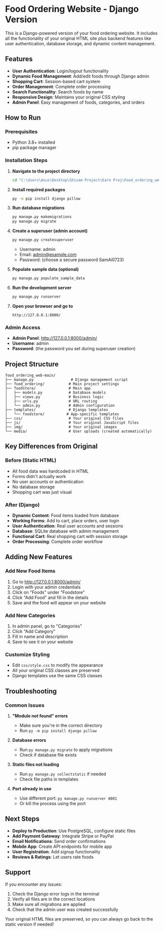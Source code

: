 # Food Ordering Website - Django Version

This is a Django-powered version of your food ordering website. It includes all the functionality of your original HTML site plus backend features like user authentication, database storage, and dynamic content management.

## Features

- **User Authentication**: Login/logout functionality
- **Dynamic Food Management**: Add/edit foods through Django admin
- **Shopping Cart**: Session-based cart system
- **Order Management**: Complete order processing
- **Search Functionality**: Search foods by name
- **Responsive Design**: Maintains your original CSS styling
- **Admin Panel**: Easy management of foods, categories, and orders

## How to Run

### Prerequisites
- Python 3.8+ installed
- pip package manager

### Installation Steps

1. **Navigate to the project directory**
   ```bash
   cd "C:\Users\Asus\Desktop\Shivam Project\Earn Proj\Food_ordering_web-main\Food_ordering_web-main"
   ```

2. **Install required packages**
   ```bash
   py -m pip install django pillow
   ```

3. **Run database migrations**
   ```bash
   py manage.py makemigrations
   py manage.py migrate
   ```

4. **Create a superuser (admin account)**
   ```bash
   py manage.py createsuperuser
   ```
   - Username: admin
   - Email: admin@example.com
   - Password: (choose a secure password SamAi0723)

5. **Populate sample data (optional)**
   ```bash
   py manage.py populate_sample_data
   ```

6. **Run the development server**
   ```bash
   py manage.py runserver
   ```

7. **Open your browser and go to**
   ```
   http://127.0.0.1:8000/
   ```

### Admin Access
- **Admin Panel**: http://127.0.0.1:8000/admin/
- **Username**: admin
- **Password**: (the password you set during superuser creation)

## Project Structure

```
food_ordering_web-main/
├── manage.py                 # Django management script
├── food_ordering/           # Main project settings
├── foodstore/               # Main app
│   ├── models.py            # Database models
│   ├── views.py             # Business logic
│   ├── urls.py              # URL routing
│   └── admin.py             # Admin configuration
├── templates/               # Django templates
│   └── foodstore/          # App-specific templates
├── css/                     # Your original CSS files
├── js/                      # Your original JavaScript files
├── img/                     # Your original images
└── media/                   # User uploads (created automatically)
```

## Key Differences from Original

### Before (Static HTML)
- All food data was hardcoded in HTML
- Forms didn't actually work
- No user accounts or authentication
- No database storage
- Shopping cart was just visual

### After (Django)
- **Dynamic Content**: Food items loaded from database
- **Working Forms**: Add to cart, place orders, user login
- **User Authentication**: Real user accounts and sessions
- **Database**: SQLite database with admin management
- **Functional Cart**: Real shopping cart with session storage
- **Order Processing**: Complete order workflow

## Adding New Features

### Add New Food Items
1. Go to http://127.0.0.1:8000/admin/
2. Login with your admin credentials
3. Click on "Foods" under "Foodstore"
4. Click "Add Food" and fill in the details
5. Save and the food will appear on your website

### Add New Categories
1. In admin panel, go to "Categories"
2. Click "Add Category"
3. Fill in name and description
4. Save to see it on your website

### Customize Styling
- Edit `css/style.css` to modify the appearance
- All your original CSS classes are preserved
- Django templates use the same CSS classes

## Troubleshooting

### Common Issues

1. **"Module not found" errors**
   - Make sure you're in the correct directory
   - Run `py -m pip install django pillow`

2. **Database errors**
   - Run `py manage.py migrate` to apply migrations
   - Check if database file exists

3. **Static files not loading**
   - Run `py manage.py collectstatic` if needed
   - Check file paths in templates

4. **Port already in use**
   - Use different port: `py manage.py runserver 8001`
   - Or kill the process using the port

## Next Steps

- **Deploy to Production**: Use PostgreSQL, configure static files
- **Add Payment Gateway**: Integrate Stripe or PayPal
- **Email Notifications**: Send order confirmations
- **Mobile App**: Create API endpoints for mobile app
- **User Registration**: Add signup functionality
- **Reviews & Ratings**: Let users rate foods

## Support

If you encounter any issues:
1. Check the Django error logs in the terminal
2. Verify all files are in the correct locations
3. Make sure all migrations are applied
4. Check that the admin user was created successfully

Your original HTML files are preserved, so you can always go back to the static version if needed!
